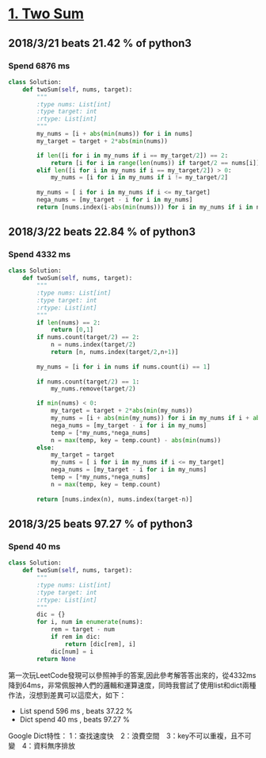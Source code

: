 # [1. Two Sum](https://leetcode.com/problems/two-sum/description/)

## 2018/3/21 beats 21.42 % of python3
### Spend 6876 ms
```python
class Solution:
    def twoSum(self, nums, target):
        """
        :type nums: List[int]
        :type target: int
        :rtype: List[int]
        """
        my_nums = [i + abs(min(nums)) for i in nums]
        my_target = target + 2*abs(min(nums))

        if len([i for i in my_nums if i == my_target/2]) == 2:
            return [i for i in range(len(nums)) if target/2 == nums[i]]
        elif len([i for i in my_nums if i == my_target/2]) > 0:
            my_nums = [i for i in my_nums if i != my_target/2]
        
        my_nums = [ i for i in my_nums if i <= my_target]
        nega_nums = [my_target - i for i in my_nums]
        return [nums.index(i-abs(min(nums))) for i in my_nums if i in nega_nums]     
```

## 2018/3/22 beats 22.84 % of python3
### Spend 4332 ms
```python
class Solution:
    def twoSum(self, nums, target):
        """
        :type nums: List[int]
        :type target: int
        :rtype: List[int]
        """
        if len(nums) == 2:
            return [0,1]
        if nums.count(target/2) == 2:
            n = nums.index(target/2)
            return [n, nums.index(target/2,n+1)]
    
        my_nums = [i for i in nums if nums.count(i) == 1]
    
        if nums.count(target/2) == 1:
            my_nums.remove(target/2)

        if min(nums) < 0:
            my_target = target + 2*abs(min(my_nums))
            my_nums = [i + abs(min(my_nums)) for i in my_nums if i + abs(min(my_nums)) <= my_target]
            nega_nums = [my_target - i for i in my_nums]
            temp = [*my_nums,*nega_nums]
            n = max(temp, key = temp.count) - abs(min(nums))
        else:
            my_target = target
            my_nums = [ i for i in my_nums if i <= my_target]
            nega_nums = [my_target - i for i in my_nums]
            temp = [*my_nums,*nega_nums]
            n = max(temp, key = temp.count)
        
        return [nums.index(n), nums.index(target-n)]
```

## 2018/3/25 beats 97.27 % of python3
### Spend 40 ms
```python
class Solution:
    def twoSum(self, nums, target):
        """
        :type nums: List[int]
        :type target: int
        :rtype: List[int]
        """
        dic = {}
        for i, num in enumerate(nums):
            rem = target - num
            if rem in dic:
                return [dic[rem], i]
            dic[num] = i
        return None
```
第一次玩LeetCode發現可以參照神手的答案,因此參考解答答出來的，從4332ms降到64ms，非常佩服神人們的邏輯和運算速度，同時我嘗試了使用list和dict兩種作法，沒想到差異可以這麼大，如下：
* List spend 596 ms , beats 37.22 %
* Dict spend  40 ms , beats 97.27 %  

Google Dict特性：
1：查找速度快　2：浪費空間　3：key不可以重複，且不可變　4：資料無序排放



